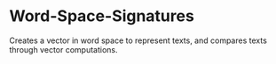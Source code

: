 # Word-Space-Signatures
Creates a vector in word space to represent texts, and compares texts through vector computations. 
